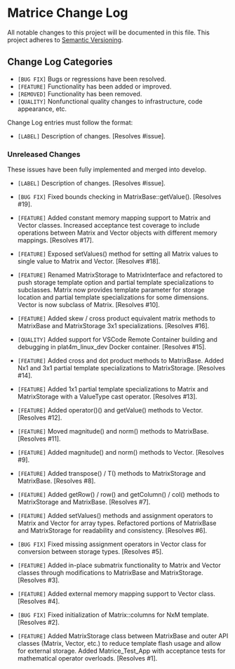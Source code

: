 # Matrice Change Log

All notable changes to this project will be documented in this file.
This project adheres to [Semantic Versioning](http://semver.org/).

## Change Log Categories

* `[BUG FIX]` Bugs or regressions have been resolved.
* `[FEATURE]` Functionality has been added or improved.
* `[REMOVED]` Functionality has been removed.
* `[QUALITY]` Nonfunctional quality changes to infrastructure, code appearance, etc.

Change Log entries must follow the format:

* `[LABEL]` Description of changes. [Resolves #issue].

### Unreleased Changes

These issues have been fully implemented and merged into develop.

* `[LABEL]` Description of changes. [Resolves #issue].

* `[BUG FIX]` Fixed bounds checking in MatrixBase::getValue(). [Resolves #19].
* `[FEATURE]` Added constant memory mapping support to Matrix and Vector classes. Increased acceptance test coverage to include operations between Matrix and Vector objects with different memory mappings. [Resolves #17].
* `[FEATURE]` Exposed setValues() method for setting all Matrix values to single value to Matrix and Vector. [Resolves #18].
* `[FEATURE]` Renamed MatrixStorage to MatrixInterface and refactored to push storage template option and partial template specializations to subclasses. Matrix now provides template parameter for storage location and partial template specializations for some dimensions. Vector is now subclass of Matrix. [Resolves #10].
* `[FEATURE]` Added skew / cross product equivalent matrix methods to MatrixBase and MatrixStorage 3x1 specializations. [Resolves #16].
* `[QUALITY]` Added support for VSCode Remote Container building and debugging in plat4m_linux_dev Docker container. [Resolves #15].
* `[FEATURE]` Added cross and dot product methods to MatrixBase. Added Nx1 and 3x1 partial template specializations to MatrixStorage. [Resolves #14].
* `[FEATURE]` Added 1x1 partial template specializations to Matrix and MatrixStorage with a ValueType cast operator. [Resolves #13].
* `[FEATURE]` Added operator()() and getValue() methods to Vector. [Resolves #12].
* `[FEATURE]` Moved magnitude() and norm() methods to MatrixBase. [Resolves #11].
* `[FEATURE]` Added magnitude() and norm() methods to Vector. [Resolves #9].
* `[FEATURE]` Added transpose() / T() methods to MatrixStorage and MatrixBase. [Resolves #8].
* `[FEATURE]` Added getRow() / row() and getColumn() / col() methods to MatrixStorage and MatrixBase. [Resolves #7].
* `[FEATURE]` Added setValues() methods and assignment operators to Matrix and Vector for array types. Refactored portions of MatrixBase and MatrixStorage for readability and consistency. [Resolves #6].
* `[BUG FIX]` Fixed missing assignment operators in Vector class for conversion between storage types. [Resolves #5].
* `[FEATURE]` Added in-place submatrix functionality to Matrix and Vector classes through modifications to MatrixBase and MatrixStorage. [Resolves #3].
* `[FEATURE]` Added external memory mapping support to Vector class. [Resolves #4].
* `[BUG FIX]` Fixed initialization of Matrix::columns for NxM template. [Resolves #2].
* `[FEATURE]` Added MatrixStorage class between MatrixBase and outer API classes (Matrix, Vector, etc.) to reduce template flash usage and allow for external storage. Added Matrice_Test_App with acceptance tests for mathematical operator overloads. [Resolves #1].
